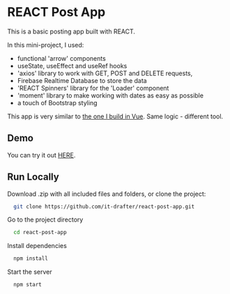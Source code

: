 # REACT Post App

This is a basic posting app built with REACT.

In this mini-project, I used:

- functional 'arrow' components
- useState, useEffect and useRef hooks
- 'axios' library to work with GET, POST and DELETE requests,
- Firebase Realtime Database to store the data
- 'REACT Spinners' library for the 'Loader' component
- 'moment' library to make working with dates as easy as possible
- a touch of Bootstrap styling

This app is very similar to [the one I build in Vue](https://github.com/it-drafter/vue-movie-catalogue-app). Same logic - different tool.

## Demo

You can try it out [HERE](https://it-drafter.github.io/react-post-app/).

## Run Locally

Download .zip with all included files and folders, or clone the project:

```bash
  git clone https://github.com/it-drafter/react-post-app.git
```

Go to the project directory

```bash
  cd react-post-app
```

Install dependencies

```bash
  npm install
```

Start the server

```bash
  npm start
```
